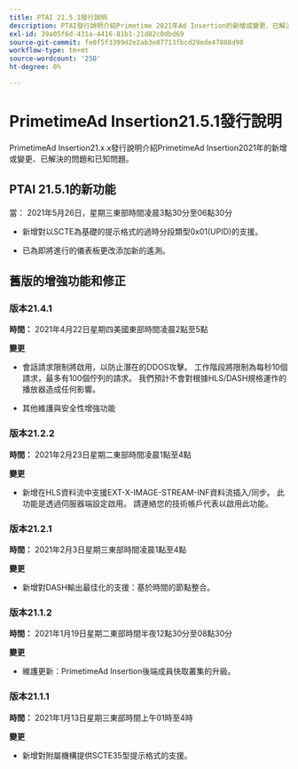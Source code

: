 ```yaml
---
title: PTAI 21.5.1發行說明
description: PTAI發行說明介紹Primetime 2021年Ad Insertion的新增或變更、已解決且已知問題。
exl-id: 39a05f6d-431a-4416-81b1-21d82c0dbd69
source-git-commit: fe0f5f3399d2e2ab3e07713fbcd29ede47888d98
workflow-type: tm+mt
source-wordcount: '250'
ht-degree: 0%

---
```


# PrimetimeAd Insertion21.5.1發行說明

PrimetimeAd Insertion21.x.x發行說明介紹PrimetimeAd Insertion2021年的新增或變更、已解決的問題和已知問題。

## PTAI 21.5.1的新功能

當： 2021年5月26日，星期三東部時間凌晨3點30分至06點30分

* 新增對以SCTE為基礎的提示格式的過時分段類型0x01(UPID)的支援。

* 已為即將進行的儀表板更改添加新的遙測。

## 舊版的增強功能和修正

### 版本21.4.1

**時間：** 2021年4月22日星期四美國東部時間凌晨2點至5點

**變更**

* 會話請求限制將啟用，以防止潛在的DDOS攻擊。 工作階段將限制為每秒10個請求，最多有100個佇列的請求。 我們預計不會對根據HLS/DASH規格運作的播放器造成任何影響。

* 其他維護與安全性增強功能

### 版本21.2.2

**時間：** 2021年2月23日星期二東部時間凌晨1點至4點

**變更**

* 新增在HLS資料流中支援EXT-X-IMAGE-STREAM-INF資料流插入/同步。 此功能是透過伺服器端設定啟用。 請連絡您的技術帳戶代表以啟用此功能。

### 版本21.2.1

**時間：** 2021年2月3日星期三東部時間凌晨1點至4點

**變更**

* 新增對DASH輸出最佳化的支援：基於時間的節點整合。

### 版本21.1.2

**時間：** 2021年1月19日星期二東部時間半夜12點30分至08點30分

**變更**

* 維護更新：PrimetimeAd Insertion後端成員快取叢集的升級。

### 版本21.1.1

**時間：** 2021年1月13日星期三東部時間上午01時至4時

**變更**

* 新增對附屬機構提供SCTE35型提示格式的支援。
